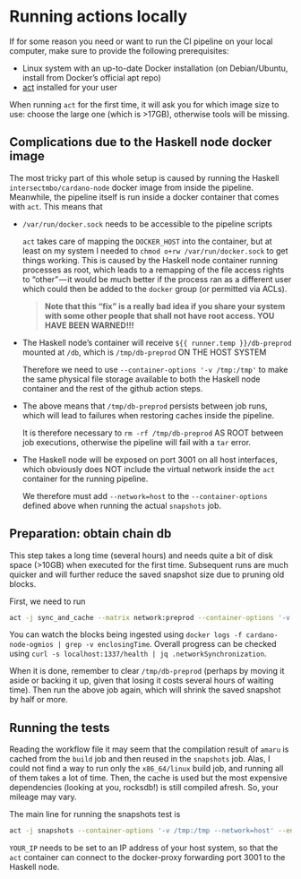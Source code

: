 # Running actions locally

If for some reason you need or want to run the CI pipeline on your local computer, make sure to provide the following prerequisites:

- Linux system with an up-to-date Docker installation (on Debian/Ubuntu, install from Docker’s official apt repo)
- [act](https://github.com/nektos/act) installed for your user

When running `act` for the first time, it will ask you for which image size to use: choose the large one (which is >17GB), otherwise tools will be missing.

## Complications due to the Haskell node docker image

The most tricky part of this whole setup is caused by running the Haskell `intersectmbo/cardano-node` docker image from inside the pipeline.
Meanwhile, the pipeline itself is run inside a docker container that comes with `act`.
This means that

- `/var/run/docker.sock` needs to be accessible to the pipeline scripts

  `act` takes care of mapping the `DOCKER_HOST` into the container, but at least on my system I needed to `chmod o+rw /var/run/docker.sock` to get things working.
  This is caused by the Haskell node container running processes as root, which leads to a remapping of the file access rights to “other” — it would be much better if the process ran as a different user which could then be added to the `docker` group (or permitted via ACLs).

  > **Note that this “fix” is a really bad idea if you share your system with some other people that shall not have root access. YOU HAVE BEEN WARNED!!!**

- The Haskell node’s container will receive `${{ runner.temp }}/db-preprod` mounted at `/db`, which is `/tmp/db-preprod` ON THE HOST SYSTEM

  Therefore we need to use `--container-options '-v /tmp:/tmp'` to make the same physical file storage available to both the Haskell node container and the rest of the github action steps.

- The above means that `/tmp/db-preprod` persists between job runs, which will lead to failures when restoring caches inside the pipeline.

  It is therefore necessary to `rm -rf /tmp/db-preprod` AS ROOT between job executions, otherwise the pipeline will fail with a `tar` error.

- The Haskell node will be exposed on port 3001 on all host interfaces, which obviously does NOT include the virtual network inside the `act` container for the running pipeline.

  We therefore must add `--network=host` to the `--container-options` defined above when running the actual `snapshots` job.

## Preparation: obtain chain db

This step takes a long time (several hours) and needs quite a bit of disk space (>10GB) when executed for the first time.
Subsequent runs are much quicker and will further reduce the saved snapshot size due to pruning old blocks.

First, we need to run

```sh
act -j sync_and_cache --matrix network:preprod --container-options '-v /tmp:/tmp'
```

You can watch the blocks being ingested using `docker logs -f cardano-node-ogmios | grep -v enclosingTime`.
Overall progress can be checked using `curl -s localhost:1337/health | jq .networkSynchronization`.

When it is done, remember to clear `/tmp/db-preprod` (perhaps by moving it aside or backing it up, given that losing it costs several hours of waiting time).
Then run the above job again, which will shrink the saved snapshot by half or more.

## Running the tests

Reading the workflow file it may seem that the compilation result of `amaru` is cached from the `build` job and then reused in the `snapshots` job.
Alas, I could not find a way to run only the `x86_64/linux` build job, and running all of them takes a lot of time.
Then, the cache is used but the most expensive dependencies (looking at you, rocksdb!) is still compiled afresh.
So, your mileage may vary.

The main line for running the snapshots test is

```sh
act -j snapshots --container-options '-v /tmp:/tmp --network=host' --env PEER_ADDRESS=$YOUR_IP:3001
```

`YOUR_IP` needs to be set to an IP address of your host system, so that the `act` container can connect to the docker-proxy forwarding port 3001 to the Haskell node.
